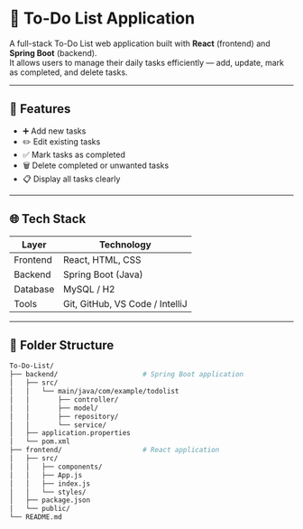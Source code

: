 # 📝 To-Do List Application

A full-stack To-Do List web application built with **React** (frontend) and **Spring Boot** (backend).  
It allows users to manage their daily tasks efficiently — add, update, mark as completed, and delete tasks.

---

## 🚀 Features

- ➕ Add new tasks
- ✏️ Edit existing tasks
- ✅ Mark tasks as completed
- 🗑️ Delete completed or unwanted tasks
- 📋 Display all tasks clearly

---

## 🌐 Tech Stack

| Layer        | Technology           |
|--------------|----------------------|
| Frontend     | React, HTML, CSS     |
| Backend      | Spring Boot (Java)   |
| Database     | MySQL / H2           |
| Tools        | Git, GitHub, VS Code / IntelliJ |

---

## 📁 Folder Structure

```bash
To-Do-List/
├── backend/                     # Spring Boot application
│   ├── src/
│   │   └── main/java/com/example/todolist
│   │       ├── controller/
│   │       ├── model/
│   │       ├── repository/
│   │       └── service/
│   ├── application.properties
│   └── pom.xml
├── frontend/                    # React application
│   ├── src/
│   │   ├── components/
│   │   ├── App.js
│   │   ├── index.js
│   │   └── styles/
│   ├── package.json
│   └── public/
└── README.md
